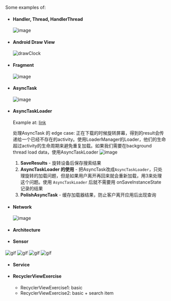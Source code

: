 Some examples of:

* #### Handler, Thread, HandlerThread
  ![image](HandlerExample/show_handlerExample.gif)

* #### Android Draw View
  ![drawClock](ViewDraw/show_drawClock.gif)
  
* #### Fragment
  ![image](Fragment/show_fragment.gif)
  
* #### AsyncTask
  ![image](AsyncTask/show_asyncTask.gif)
  
* #### AsyncTaskLoader
  Example at: [link](https://github.com/ydxb7/Exercises_Java/tree/master/Lesson05b-Smarter-GitHub-Repo-Search)
  
  处理AsyncTask 的 edge case: 正在下载的时候旋转屏幕，得到的result会传递给一个已经不存在的activity。使用LoaderManager的Loader，他们的生命超过activity的生命周期来避免重复加载。如果我们需要在background thread load data，使用AsyncTaskLoader
  ![image](https://raw.githubusercontent.com/ydxb7/Exercises_Java/master/gifs/show_Lesson05b.gif)

	1. **SaveResults** - 旋转设备后保存搜索结果
	2. **AsyncTaskLoader 的使用** - 把AsyncTask改成`AsyncTaskLoader`，只处理旋转的加载问题，但是如果用户离开再回来就会重新加载，用3来处理这个问题。使用 `AsyncTaskLoader` 后就不需要用 onSaveInstanceState 记录的结果
	3. **PolishAsyncTask** - 缓存加载器结果，防止客户离开应用后出现查询

* #### Network
  ![image](NetworkRequest/show_network.gif)
  
* #### Architecture
  
* #### Sensor
![gif](Sensor/LightSensorExample/show_light_sensor.gif)
![gif](Sensor/SensorPlay/show_sensor_play.gif)
![gif](Sensor/WeatherUtility/show_weatherutility.gif)
![gif](Sensor/CompassShakeFingerPrintUtility/show_hardwaresensor.gif)

* #### Service

* #### RecyclerViewExercise
  - RecyclerViewExercise1: basic
  - RecyclerViewExercise2: basic + search item